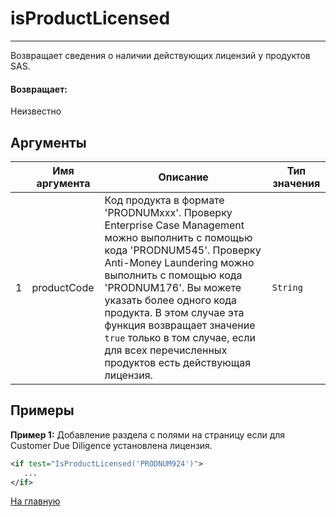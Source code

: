 # isProductLicensed

---

Возвращает сведения о наличии действующих лицензий у продуктов SAS.

#### Возвращает:

Неизвестно

## Аргументы

|  | Имя аргумента | Описание | Тип значения |
| --- | --- | --- | --- |
| 1 | productCode | Код продукта в формате 'PRODNUMxxx'. Проверку Enterprise Case Management можно выполнить с помощью кода 'PRODNUM545'. Проверку Anti-Money Laundering можно выполнить с помощью кода 'PRODNUM176'. Вы можете указать более одного кода продукта. В этом случае эта функция возвращает значение `true` только в том случае, если для всех перечисленных продуктов есть действующая лицензия. | `String` |

## Примеры

**Пример 1:** Добавление раздела с полями на страницу если для Customer Due Diligence установлена лицензия.
```xml
<if test="IsProductLicensed('PRODNUM924')">
   ...
</if>
```



[На главную](./ecmfunctions/)